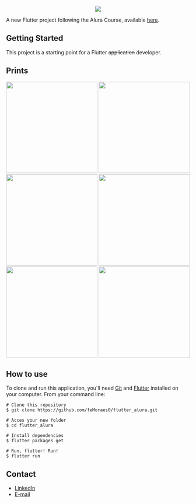 <p align="center">
  <img src="https://www.alura.com.br/assets/img/alura-logo.1567425680.svg">
</p>

A new Flutter project following the Alura Course, available [here](https://www.alura.com.br/curso-online-flutter-fundamentos).



## Getting Started

This project is a starting point for a Flutter ~~application~~ developer.


## Prints

<p align="center">
<img width="250" src="https://i.pinimg.com/originals/3a/59/ce/3a59ce7b5f27f4fe8c121986ca065151.jpg"/>
<img width="250" src="https://i.pinimg.com/originals/fd/be/f0/fdbef0db235fc45590af30d1c5480c7d.jpg"/>
<img width="250" src="https://i.pinimg.com/originals/73/69/2b/73692b19778408a6218e32d4f01176f4.jpg"/>
<img width="250" src="https://i.pinimg.com/originals/b6/dc/63/b6dc6352620546cf043ba71af65124cb.jpg"/>
<img width="250" src="https://i.pinimg.com/originals/b4/17/39/b4173946ccc72b93a341f00f6c402484.jpg"/>
<img width="250" src="https://i.pinimg.com/originals/2a/3a/08/2a3a08b0e1210d55f6b342fa6e89736b.jpg"/>
</p>


## How to use
To clone and run this application, you'll need [Git](https://git-scm.com/downloads) and [Flutter](https://flutter.dev/docs/get-started/install) installed on your computer. From your command line:

```#!bash
# Clone this repository
$ git clone https://github.com/feMoraes0/flutter_alura.git

# Acces your new folder
$ cd flutter_alura

# Install dependencies
$ flutter packages get

# Run, flutter! Run!
$ flutter run
```

## Contact
  - <a target="_blank" href="https://www.linkedin.com/in/fernando-moraes-48a26916a/">LinkedIn</a>
  - <a target="_blank" href="mailto:fernandomoraes.lopes@gmail.com">E-mail</a>